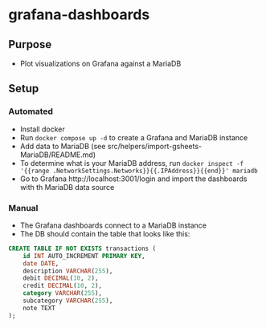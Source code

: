 # grafana-dashboards

## Purpose
- Plot visualizations on Grafana against a MariaDB


## Setup
### Automated
- Install docker
- Run `docker compose up -d` to create a Grafana and MariaDB instance
- Add data to MariaDB (see src/helpers/import-gsheets-MariaDB/README.md)
- To determine what is your MariaDB address, run `docker inspect -f '{{range .NetworkSettings.Networks}}{{.IPAddress}}{{end}}' mariadb`
- Go to Grafana http://localhost:3001/login and import the dashboards with th MariaDB data source

### Manual
- The Grafana dashboards connect to a MariaDB instance
- The DB should contain the table that looks like this:
```sql
CREATE TABLE IF NOT EXISTS transactions (
    id INT AUTO_INCREMENT PRIMARY KEY,
    date DATE,
    description VARCHAR(255),
    debit DECIMAL(10, 2),
    credit DECIMAL(10, 2),
    category VARCHAR(255),
    subcategory VARCHAR(255),
    note TEXT
);
```